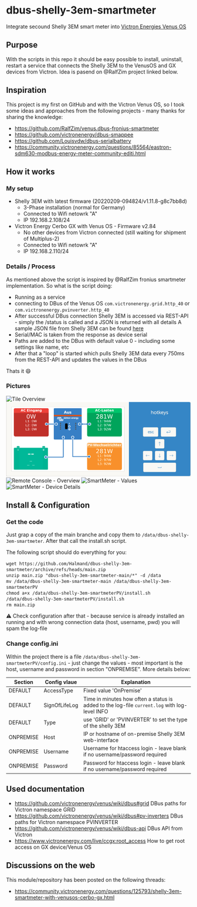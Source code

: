 # dbus-shelly-3em-smartmeter
Integrate secound Shelly 3EM smart meter into [Victron Energies Venus OS](https://github.com/victronenergy/venus)

## Purpose
With the scripts in this repo it should be easy possible to install, uninstall, restart a service that connects the Shelly 3EM to the VenusOS and GX devices from Victron.
Idea is pasend on @RalfZim project linked below.



## Inspiration
This project is my first on GitHub and with the Victron Venus OS, so I took some ideas and approaches from the following projects - many thanks for sharing the knowledge:
- https://github.com/RalfZim/venus.dbus-fronius-smartmeter
- https://github.com/victronenergy/dbus-smappee
- https://github.com/Louisvdw/dbus-serialbattery
- https://community.victronenergy.com/questions/85564/eastron-sdm630-modbus-energy-meter-community-editi.html



## How it works
### My setup
- Shelly 3EM with latest firmware (20220209-094824/v1.11.8-g8c7bb8d)
  - 3-Phase installation (normal for Germany)
  - Connected to Wifi netowrk "A"
  - IP 192.168.2.108/24  
- Victron Energy Cerbo GX with Venus OS - Firmware v2.84
  - No other devices from Victron connected (still waiting for shipment of Multiplus-2)
  - Connected to Wifi netowrk "A"
  - IP 192.168.2.110/24

### Details / Process
As mentioned above the script is inspired by @RalfZim fronius smartmeter implementation.
So what is the script doing:
- Running as a service
- connecting to DBus of the Venus OS `com.victronenergy.grid.http_40` or `com.victronenergy.pvinverter.http_40`
- After successful DBus connection Shelly 3EM is accessed via REST-API - simply the /status is called and a JSON is returned with all details
  A sample JSON file from Shelly 3EM can be found [here](docs/shelly3em-status-sample.json)
- Serial/MAC is taken from the response as device serial
- Paths are added to the DBus with default value 0 - including some settings like name, etc
- After that a "loop" is started which pulls Shelly 3EM data every 750ms from the REST-API and updates the values in the DBus

Thats it 😄

### Pictures
![Tile Overview](img/venus-os-tile-overview.PNG)
![Tile Overview as PVINVERTER](img/venus-os-remote-console-pvinverter.png)
![Remote Console - Overview](img/venus-os-remote-console-overview.PNG) 
![SmartMeter - Values](img/venus-os-shelly3em-smartmeter.PNG)
![SmartMeter - Device Details](img/venus-os-shelly3em-smartmeter-devicedetails.PNG)




## Install & Configuration
### Get the code
Just grap a copy of the main branche and copy them to `/data/dbus-shelly-3em-smartmeter`.
After that call the install.sh script.

The following script should do everything for you:
```
wget https://github.com/Halmand/dbus-shelly-3em-smartmeter/archive/refs/heads/main.zip
unzip main.zip "dbus-shelly-3em-smartmeter-main/*" -d /data
mv /data/dbus-shelly-3em-smartmeter-main /data/dbus-shelly-3em-smartmeterPV
chmod a+x /data/dbus-shelly-3em-smartmeterPV/install.sh
/data/dbus-shelly-3em-smartmeterPV/install.sh
rm main.zip
```
⚠️ Check configuration after that - because service is already installed an running and with wrong connection data (host, username, pwd) you will spam the log-file

### Change config.ini
Within the project there is a file `/data/dbus-shelly-3em-smartmeterPV/config.ini` - just change the values - most important is the host, username and password in section "ONPREMISE". More details below:

| Section  | Config vlaue | Explanation |
| ------------- | ------------- | ------------- |
| DEFAULT  | AccessType | Fixed value 'OnPremise' |
| DEFAULT  | SignOfLifeLog  | Time in minutes how often a status is added to the log-file `current.log` with log-level INFO |
| DEFAULT  | Type | use 'GRID' or 'PVINVERTER' to set the type of the shelly 3EM
| ONPREMISE  | Host | IP or hostname of on-premise Shelly 3EM web-interface |
| ONPREMISE  | Username | Username for htaccess login - leave blank if no username/password required |
| ONPREMISE  | Password | Password for htaccess login - leave blank if no username/password required |



## Used documentation
- https://github.com/victronenergy/venus/wiki/dbus#grid   DBus paths for Victron namespace GRID
- https://github.com/victronenergy/venus/wiki/dbus#pv-inverters   DBus paths for Victron namespace PVINVERTER
- https://github.com/victronenergy/venus/wiki/dbus-api   DBus API from Victron
- https://www.victronenergy.com/live/ccgx:root_access   How to get root access on GX device/Venus OS

## Discussions on the web
This module/repository has been posted on the following threads:
- https://community.victronenergy.com/questions/125793/shelly-3em-smartmeter-with-venusos-cerbo-gx.html
